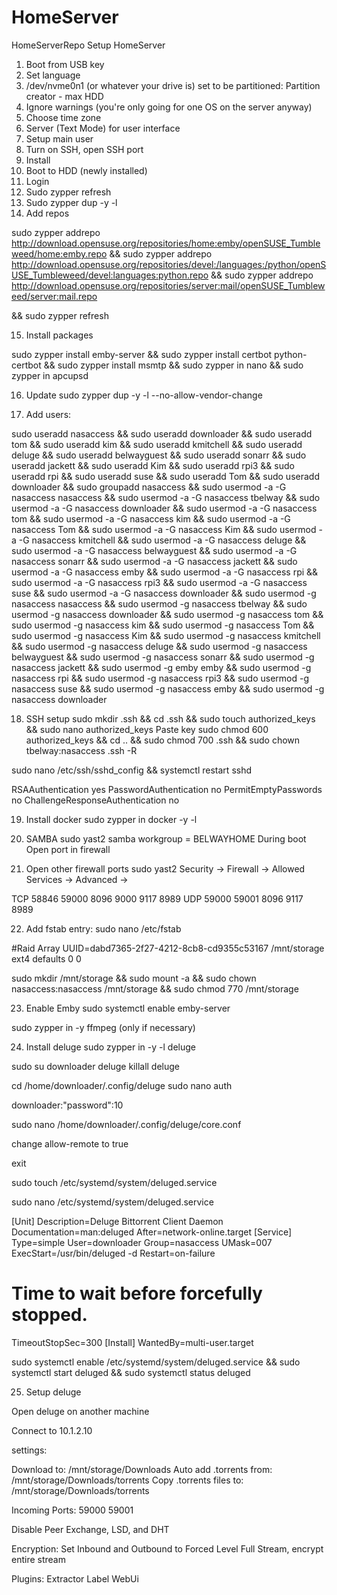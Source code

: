 # HomeServer
HomeServerRepo
Setup HomeServer
1) Boot from USB key
2) Set language
3) /dev/nvme0n1 (or whatever your drive is) set to be partitioned:
	Partition creator - max HDD
4) Ignore warnings (you're only going for one OS on the server anyway)
5) Choose time zone
6) Server (Text Mode) for user interface
7) Setup main user
8) Turn on SSH, open SSH port
9) Install
10) Boot to HDD (newly installed)
11) Login
12) Sudo zypper refresh
13) Sudo zypper dup -y -l
14) Add repos

sudo zypper addrepo http://download.opensuse.org/repositories/home:emby/openSUSE_Tumbleweed/home:emby.repo && sudo zypper addrepo http://download.opensuse.org/repositories/devel:/languages:/python/openSUSE_Tumbleweed/devel:languages:python.repo && sudo zypper addrepo http://download.opensuse.org/repositories/server:mail/openSUSE_Tumbleweed/server:mail.repo

 && sudo zypper refresh 

15) Install packages

sudo zypper install emby-server && sudo zypper install certbot python-certbot && sudo zypper install msmtp && sudo zypper in nano && sudo zypper in apcupsd

16) Update
sudo zypper dup -y -l --no-allow-vendor-change

17) Add users:

sudo useradd nasaccess && sudo useradd downloader && sudo useradd tom && sudo useradd kim && sudo useradd kmitchell && sudo useradd deluge && sudo useradd belwayguest && sudo useradd sonarr && sudo useradd jackett && sudo useradd Kim && sudo useradd rpi3 && sudo useradd rpi && sudo useradd suse && sudo useradd Tom && sudo useradd downloader && sudo groupadd nasaccess && sudo usermod -a -G nasaccess nasaccess && sudo usermod -a -G nasaccess tbelway && sudo usermod -a -G nasaccess downloader && sudo usermod -a -G nasaccess tom && sudo usermod -a -G nasaccess kim && sudo usermod -a -G nasaccess Tom && sudo usermod -a -G nasaccess Kim && sudo usermod -a -G nasaccess kmitchell && sudo usermod -a -G nasaccess deluge && sudo usermod -a -G nasaccess belwayguest && sudo usermod -a -G nasaccess sonarr && sudo usermod -a -G nasaccess jackett && sudo usermod -a -G nasaccess emby && sudo usermod -a -G nasaccess rpi && sudo usermod -a -G nasaccess rpi3 && sudo usermod -a -G nasaccess suse && sudo usermod -a -G nasaccess downloader && sudo usermod -g nasaccess nasaccess && sudo usermod -g nasaccess tbelway && sudo usermod -g nasaccess downloader && sudo usermod -g nasaccess tom && sudo usermod -g nasaccess kim && sudo usermod -g nasaccess Tom && sudo usermod -g nasaccess Kim && sudo usermod -g nasaccess kmitchell && sudo usermod -g nasaccess deluge && sudo usermod -g nasaccess belwayguest && sudo usermod -g nasaccess sonarr && sudo usermod -g nasaccess jackett && sudo usermod -g emby emby && sudo usermod -g nasaccess rpi && sudo usermod -g nasaccess rpi3 && sudo usermod -g nasaccess suse && sudo usermod -g nasaccess emby && sudo usermod -g nasaccess downloader

18) SSH setup
sudo mkdir .ssh && cd .ssh && sudo touch authorized_keys && sudo nano authorized_keys
Paste key
sudo chmod 600 authorized_keys && cd .. && sudo chmod 700 .ssh && sudo chown tbelway:nasaccess .ssh -R

sudo nano /etc/ssh/sshd_config && systemctl restart sshd

RSAAuthentication yes
PasswordAuthentication no
PermitEmptyPasswords no
ChallengeResponseAuthentication no

19) Install docker
sudo zypper in docker -y -l

20) SAMBA
sudo yast2
samba
workgroup = BELWAYHOME
During boot
Open port in firewall

21) Open other firewall ports
sudo yast2
Security -> Firewall -> Allowed Services -> Advanced ->

TCP
58846 59000 8096 9000 9117 8989
UDP
59000 59001 8096 9117 8989

22) Add fstab entry:
sudo nano /etc/fstab

#Raid Array
UUID=dabd7365-2f27-4212-8cb8-cd9355c53167 /mnt/storage ext4 defaults 0 0

sudo mkdir /mnt/storage && sudo mount -a && sudo chown nasaccess:nasaccess /mnt/storage && sudo chmod 770 /mnt/storage

23) Enable Emby
sudo systemctl enable emby-server

sudo zypper in -y ffmpeg (only if necessary)

24) Install deluge
sudo zypper in -y -l deluge

sudo su downloader
deluge
killall deluge

cd /home/downloader/.config/deluge
sudo nano auth

downloader:"password":10

sudo nano /home/downloader/.config/deluge/core.conf

change allow-remote to true

exit

sudo touch /etc/systemd/system/deluged.service

sudo nano /etc/systemd/system/deluged.service

[Unit]
Description=Deluge Bittorrent Client Daemon
Documentation=man:deluged
After=network-online.target
[Service]
Type=simple
User=downloader
Group=nasaccess
UMask=007
ExecStart=/usr/bin/deluged -d
Restart=on-failure
# Time to wait before forcefully stopped.
TimeoutStopSec=300
[Install]
WantedBy=multi-user.target

sudo systemctl enable /etc/systemd/system/deluged.service && sudo systemctl start deluged && sudo systemctl status deluged

25)  Setup deluge

Open deluge on another machine

Connect to 10.1.2.10

settings:

Download to: /mnt/storage/Downloads
Auto add .torrents from: /mnt/storage/Downloads/torrents
Copy .torrents files to: /mnt/storage/Downloads/torrents

Incoming Ports:
59000 59001

Disable Peer Exchange, LSD, and DHT

Encryption:
Set Inbound and Outbound to Forced
Level Full Stream, encrypt entire stream

Plugins:
Extractor
Label
WebUi
